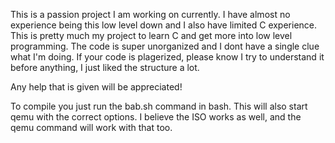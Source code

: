 This is a passion project I am working on currently. I have almost no experience being this low level
down and I also have limited C experience. This is pretty much my project to learn C and get more into
low level programming. The code is super unorganized and I dont have a single clue what I'm doing.
If your code is plagerized, please know I try to understand it before anything, I just liked the structure a lot.


Any help that is given will be appreciated!


To compile you just run the bab.sh command in bash.
This will also start qemu with the correct options.
I believe the ISO works as well, and the qemu command will work with that too.
